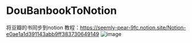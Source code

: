 # DouBanbookToNotion
将豆瓣的书同步到notion
教程：https://seemly-pear-9fc.notion.site/Notion-e0ae1a1d391143abb9ff383730649149
![image](https://github.com/snde/doubanbooktonotion/assets/7981706/a4abe27a-9a51-4cf5-8329-b2dbbbc675e6)


